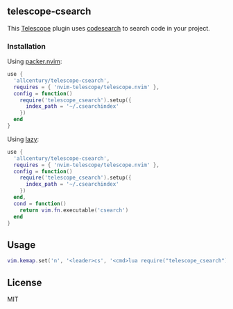 ## telescope-csearch

This [Telescope](https://github.com/nvim-telescope/telescope.nvim) plugin uses [codesearch](https://github.com/google/codesearch/tree/master) to search code in your project.

### Installation

Using [packer.nvim](https://github.com/wbthomason/packer.nvim):

```lua
use {
  'allcentury/telescope-csearch',
  requires = { 'nvim-telescope/telescope.nvim' },
  config = function()
    require('telescope_csearch').setup({
      index_path = '~/.csearchindex'
    })
  end
}
```

Using [lazy](https://github.com/folke/lazy.nvim):

```lua
use {
  'allcentury/telescope-csearch',
  requires = { 'nvim-telescope/telescope.nvim' },
  config = function()
    require('telescope_csearch').setup({
      index_path = '~/.csearchindex'
    })
  end,
  cond = function()
    return vim.fn.executable('csearch')
  end
}
```

## Usage

```lua
vim.kemap.set('n', '<leader>cs', '<cmd>lua require("telescope_csearch").search()<cr>', { desc = 'Search code' })
```

## License

MIT
